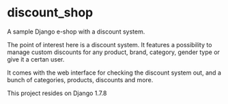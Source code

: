 # discount_shop
A sample Django e-shop with a discount system.

The point of interest here is a discount system. 
It features a possibility to manage custom discounts for any product, brand, category, gender type or give it a certan user.

It comes with the web interface for checking the discount system out, and a bunch of categories, products, discounts and more.

This project resides on Django 1.7.8
